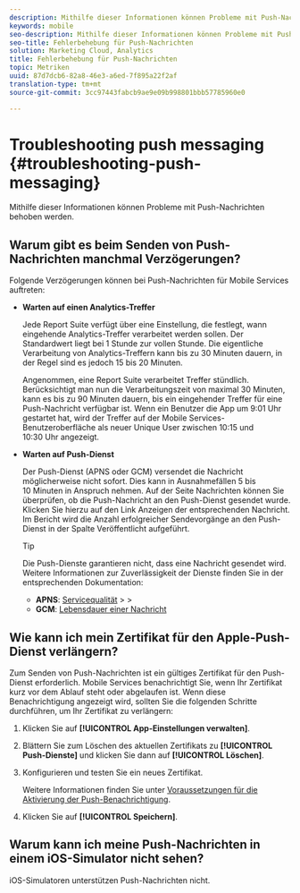 ```yaml
---
description: Mithilfe dieser Informationen können Probleme mit Push-Nachrichten behoben werden.
keywords: mobile
seo-description: Mithilfe dieser Informationen können Probleme mit Push-Nachrichten behoben werden.
seo-title: Fehlerbehebung für Push-Nachrichten
solution: Marketing Cloud, Analytics
title: Fehlerbehebung für Push-Nachrichten
topic: Metriken
uuid: 87d7dcb6-82a8-46e3-a6ed-7f895a22f2af
translation-type: tm+mt
source-git-commit: 3cc97443fabcb9ae9e09b998801bbb57785960e0

---
```



# Troubleshooting push messaging {#troubleshooting-push-messaging}

Mithilfe dieser Informationen können Probleme mit Push-Nachrichten behoben werden.

## Warum gibt es beim Senden von Push-Nachrichten manchmal Verzögerungen?

Folgende Verzögerungen können bei Push-Nachrichten für Mobile Services auftreten:

* **Warten auf einen Analytics-Treffer**

   Jede Report Suite verfügt über eine Einstellung, die festlegt, wann eingehende Analytics-Treffer verarbeitet werden sollen. Der Standardwert liegt bei 1 Stunde zur vollen Stunde. Die eigentliche Verarbeitung von Analytics-Treffern kann bis zu 30 Minuten dauern, in der Regel sind es jedoch 15 bis 20 Minuten.

   Angenommen, eine Report Suite verarbeitet Treffer stündlich. Berücksichtigt man nun die Verarbeitungszeit von maximal 30 Minuten, kann es bis zu 90 Minuten dauern, bis ein eingehender Treffer für eine Push-Nachricht verfügbar ist. Wenn ein Benutzer die App um 9:01 Uhr gestartet hat, wird der Treffer auf der Mobile Services-Benutzeroberfläche als neuer Unique User zwischen 10:15 und 10:30 Uhr angezeigt.

* **Warten auf Push-Dienst**

   Der Push-Dienst (APNS oder GCM) versendet die Nachricht möglicherweise nicht sofort. Dies kann in Ausnahmefällen 5 bis 10 Minuten in Anspruch nehmen. Auf der Seite Nachrichten können Sie überprüfen, ob die Push-Nachricht an den Push-Dienst gesendet wurde. Klicken Sie hierzu auf den Link Anzeigen der entsprechenden Nachricht. Im Bericht wird die Anzahl erfolgreicher Sendevorgänge an den Push-Dienst in der Spalte Veröffentlicht aufgeführt.

   >[!TIP]
   >
   >Die Push-Dienste garantieren nicht, dass eine Nachricht gesendet wird. Weitere Informationen zur Zuverlässigkeit der Dienste finden Sie in der entsprechenden Dokumentation:
   >
   >* **APNS**: [Servicequalität](https://developer.apple.com/documentation/usernotifications)
      >
      >
   * **GCM**: [Lebensdauer einer Nachricht](https://developers.google.com/cloud-messaging/concept-options)


## Wie kann ich mein Zertifikat für den Apple-Push-Dienst verlängern?

Zum Senden von Push-Nachrichten ist ein gültiges Zertifikat für den Push-Dienst erforderlich. Mobile Services benachrichtigt Sie, wenn Ihr Zertifikat kurz vor dem Ablauf steht oder abgelaufen ist. Wenn diese Benachrichtigung angezeigt wird, sollten Sie die folgenden Schritte durchführen, um Ihr Zertifikat zu verlängern:

1. Klicken Sie auf **[!UICONTROL App-Einstellungen verwalten]**.
2. Blättern Sie zum Löschen des aktuellen Zertifikats zu **[!UICONTROL Push-Dienste]** und klicken Sie dann auf **[!UICONTROL Löschen]**.
3. Konfigurieren und testen Sie ein neues Zertifikat.

   Weitere Informationen finden Sie unter [Voraussetzungen für die Aktivierung der Push-Benachrichtigung](/help/using/c-manage-app-settings/c-mob-confg-app/configure-push-messaging/prerequisites-push-messaging.md).

4. Klicken Sie auf **[!UICONTROL Speichern]**.

## Warum kann ich meine Push-Nachrichten in einem iOS-Simulator nicht sehen?

iOS-Simulatoren unterstützen Push-Nachrichten nicht.
